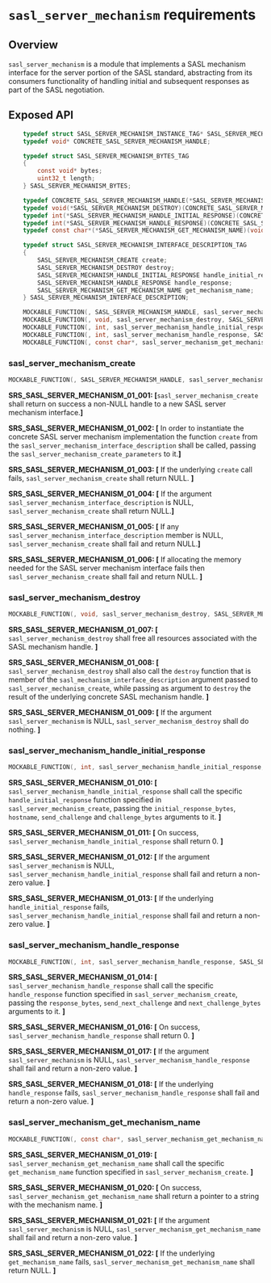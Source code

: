 # `sasl_server_mechanism` requirements

## Overview

`sasl_server_mechanism` is a module that implements a SASL mechanism interface for the server portion of the SASL standard, abstracting from its consumers functionality of handling initial and subsequent responses as part of the SASL negotiation.

## Exposed API

```C
    typedef struct SASL_SERVER_MECHANISM_INSTANCE_TAG* SASL_SERVER_MECHANISM_HANDLE;
    typedef void* CONCRETE_SASL_SERVER_MECHANISM_HANDLE;

    typedef struct SASL_SERVER_MECHANISM_BYTES_TAG
    {
        const void* bytes;
        uint32_t length;
    } SASL_SERVER_MECHANISM_BYTES;

    typedef CONCRETE_SASL_SERVER_MECHANISM_HANDLE(*SASL_SERVER_MECHANISM_CREATE)(void* config);
    typedef void(*SASL_SERVER_MECHANISM_DESTROY)(CONCRETE_SASL_SERVER_MECHANISM_HANDLE concrete_sasl_server_mechanism);
    typedef int(*SASL_SERVER_MECHANISM_HANDLE_INITIAL_RESPONSE)(CONCRETE_SASL_SERVER_MECHANISM_HANDLE concrete_sasl_server_mechanism, const SASL_SERVER_MECHANISM_BYTES* initial_response_bytes, const char* hostname, bool* send_challenge, SASL_SERVER_MECHANISM_BYTES* challenge_bytes);
    typedef int(*SASL_SERVER_MECHANISM_HANDLE_RESPONSE)(CONCRETE_SASL_SERVER_MECHANISM_HANDLE concrete_sasl_server_mechanism, const SASL_SERVER_MECHANISM_BYTES* response_bytes, bool* send_next_challenge, SASL_SERVER_MECHANISM_BYTES* next_challenge_bytes);
    typedef const char*(*SASL_SERVER_MECHANISM_GET_MECHANISM_NAME)(void);

    typedef struct SASL_SERVER_MECHANISM_INTERFACE_DESCRIPTION_TAG
    {
        SASL_SERVER_MECHANISM_CREATE create;
        SASL_SERVER_MECHANISM_DESTROY destroy;
        SASL_SERVER_MECHANISM_HANDLE_INITIAL_RESPONSE handle_initial_response;
        SASL_SERVER_MECHANISM_HANDLE_RESPONSE handle_response;
        SASL_SERVER_MECHANISM_GET_MECHANISM_NAME get_mechanism_name;
    } SASL_SERVER_MECHANISM_INTERFACE_DESCRIPTION;

    MOCKABLE_FUNCTION(, SASL_SERVER_MECHANISM_HANDLE, sasl_server_mechanism_create, const SASL_SERVER_MECHANISM_INTERFACE_DESCRIPTION*, sasl_server_mechanism_interface_description, void*, sasl_server_mechanism_create_parameters);
    MOCKABLE_FUNCTION(, void, sasl_server_mechanism_destroy, SASL_SERVER_MECHANISM_HANDLE, sasl_server_mechanism);
    MOCKABLE_FUNCTION(, int, sasl_server_mechanism_handle_initial_response, SASL_SERVER_MECHANISM_HANDLE, sasl_server_mechanism, const SASL_SERVER_MECHANISM_BYTES*, initial_response_bytes, const char*, hostname, bool*, send_challenge, SASL_SERVER_MECHANISM_BYTES*, challenge_bytes);
    MOCKABLE_FUNCTION(, int, sasl_server_mechanism_handle_response, SASL_SERVER_MECHANISM_HANDLE, sasl_server_mechanism, const SASL_SERVER_MECHANISM_BYTES*, response_bytes, bool*, send_next_challenge, SASL_SERVER_MECHANISM_BYTES*, next_challenge_bytes);
    MOCKABLE_FUNCTION(, const char*, sasl_server_mechanism_get_mechanism_name, SASL_SERVER_MECHANISM_HANDLE, sasl_server_mechanism);
```

### sasl_server_mechanism_create

```C
MOCKABLE_FUNCTION(, SASL_SERVER_MECHANISM_HANDLE, sasl_server_mechanism_create, const SASL_SERVER_MECHANISM_INTERFACE_DESCRIPTION*, sasl_server_mechanism_interface_description, void*, sasl_server_mechanism_create_parameters);
```

**SRS_SASL_SERVER_MECHANISM_01_001: [**`sasl_server_mechanism_create` shall return on success a non-NULL handle to a new SASL server mechanism interface.**]**

**SRS_SASL_SERVER_MECHANISM_01_002: [** In order to instantiate the concrete SASL server mechanism implementation the function `create` from the `sasl_server_mechanism_interface_description` shall be called, passing the `sasl_server_mechanism_create_parameters` to it.**]**

**SRS_SASL_SERVER_MECHANISM_01_003: [** If the underlying `create` call fails, `sasl_server_mechanism_create` shall return NULL. **]**

**SRS_SASL_SERVER_MECHANISM_01_004: [** If the argument `sasl_server_mechanism_interface_description` is NULL, `sasl_server_mechanism_create` shall return NULL.**]**

**SRS_SASL_SERVER_MECHANISM_01_005: [** If any `sasl_server_mechanism_interface_description` member is NULL, `sasl_server_mechanism_create` shall fail and return NULL.**]**

**SRS_SASL_SERVER_MECHANISM_01_006: [** If allocating the memory needed for the SASL server mechanism interface fails then `sasl_server_mechanism_create` shall fail and return NULL. **]**

### sasl_server_mechanism_destroy

```C
MOCKABLE_FUNCTION(, void, sasl_server_mechanism_destroy, SASL_SERVER_MECHANISM_HANDLE, sasl_server_mechanism);
```

**SRS_SASL_SERVER_MECHANISM_01_007: [** `sasl_server_mechanism_destroy` shall free all resources associated with the SASL mechanism handle. **]**

**SRS_SASL_SERVER_MECHANISM_01_008: [** `sasl_server_mechanism_destroy` shall also call the `destroy` function that is member of the `sasl_mechanism_interface_description` argument passed to `sasl_server_mechanism_create`, while passing as argument to `destroy` the result of the underlying concrete SASL mechanism handle. **]**

**SRS_SASL_SERVER_MECHANISM_01_009: [** If the argument `sasl_server_mechanism` is NULL, `sasl_server_mechanism_destroy` shall do nothing. **]**

### sasl_server_mechanism_handle_initial_response

```C
MOCKABLE_FUNCTION(, int, sasl_server_mechanism_handle_initial_response, SASL_SERVER_MECHANISM_HANDLE, sasl_server_mechanism, const SASL_SERVER_MECHANISM_BYTES*, initial_response_bytes, const char*, hostname, bool*, send_challenge, SASL_SERVER_MECHANISM_BYTES*, challenge_bytes);
```

**SRS_SASL_SERVER_MECHANISM_01_010: [** `sasl_server_mechanism_handle_initial_response` shall call the specific `handle_initial_response` function specified in `sasl_server_mechanism_create`, passing the `initial_response_bytes`, `hostname`, `send_challenge` and `challenge_bytes` arguments to it. **]**

**SRS_SASL_SERVER_MECHANISM_01_011: [** On success, `sasl_server_mechanism_handle_initial_response` shall return 0. **]**

**SRS_SASL_SERVER_MECHANISM_01_012: [** If the argument `sasl_server_mechanism` is NULL, `sasl_server_mechanism_handle_initial_response` shall fail and return a non-zero value. **]**

**SRS_SASL_SERVER_MECHANISM_01_013: [** If the underlying `handle_initial_response` fails, `sasl_server_mechanism_handle_initial_response` shall fail and return a non-zero value. **]**

### sasl_server_mechanism_handle_response

```C
MOCKABLE_FUNCTION(, int, sasl_server_mechanism_handle_response, SASL_SERVER_MECHANISM_HANDLE, sasl_server_mechanism, const SASL_SERVER_MECHANISM_BYTES*, response_bytes, bool*, send_next_challenge, SASL_SERVER_MECHANISM_BYTES*, next_challenge_bytes);
```

**SRS_SASL_SERVER_MECHANISM_01_014: [** `sasl_server_mechanism_handle_response` shall call the specific `handle_response` function specified in `sasl_server_mechanism_create`, passing the `response_bytes`, `send_next_challenge` and `next_challenge_bytes` arguments to it. **]**

**SRS_SASL_SERVER_MECHANISM_01_016: [** On success, `sasl_server_mechanism_handle_response` shall return 0. **]**

**SRS_SASL_SERVER_MECHANISM_01_017: [** If the argument `sasl_server_mechanism` is NULL, `sasl_server_mechanism_handle_response` shall fail and return a non-zero value. **]**

**SRS_SASL_SERVER_MECHANISM_01_018: [** If the underlying `handle_response` fails, `sasl_server_mechanism_handle_response` shall fail and return a non-zero value. **]**

### sasl_server_mechanism_get_mechanism_name

```C
MOCKABLE_FUNCTION(, const char*, sasl_server_mechanism_get_mechanism_name, SASL_SERVER_MECHANISM_HANDLE, sasl_server_mechanism);
```

**SRS_SASL_SERVER_MECHANISM_01_019: [** `sasl_server_mechanism_get_mechanism_name` shall call the specific `get_mechanism_name` function specified in `sasl_server_mechanism_create`. **]**

**SRS_SASL_SERVER_MECHANISM_01_020: [** On success, `sasl_server_mechanism_get_mechanism_name` shall return a pointer to a string with the mechanism name. **]**

**SRS_SASL_SERVER_MECHANISM_01_021: [** If the argument `sasl_server_mechanism` is NULL, `sasl_server_mechanism_get_mechanism_name` shall fail and return a non-zero value. **]**

**SRS_SASL_SERVER_MECHANISM_01_022: [** If the underlying `get_mechanism_name` fails, `sasl_server_mechanism_get_mechanism_name` shall return NULL. **]**


